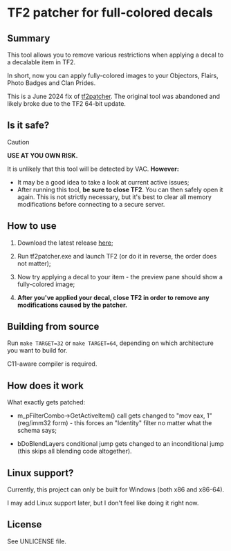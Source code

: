 # TF2 patcher for full-colored decals

## Summary

This tool allows you to remove various restrictions when applying a decal to a decalable item in TF2.

In short, now you can apply fully-colored images to your Objectors, Flairs, Photo Badges and Clan Prides.

This is a June 2024 fix of [tf2patcher](https://github.com/default-username-was-already-taken/tf2patcher). The original
tool was abandoned and likely broke due to the TF2 64-bit update.

## Is it safe?

> [!CAUTION]  
> **USE AT YOU OWN RISK.**
>
> It is unlikely that this tool will be detected by VAC. **However:**
>
> - It may be a good idea to take a look at current active issues;
> - After running this tool, **be sure to close TF2**. You can then safely open it again. This is not strictly
    necessary, but it's best to clear all memory modifications before connecting to a secure server.

## How to use

1. Download the latest release [here](https://github.com/dborodin836/tf2patcher/releases/latest);

2. Run tf2patcher.exe and launch TF2 (or do it in reverse, the order does not matter);

3. Now try applying a decal to your item - the preview pane should show a fully-colored image;

4. **After you've applied your decal, close TF2 in order to remove any modifications caused by the patcher.**

## Building from source

Run `make TARGET=32` or `make TARGET=64`, depending on which architecture you want to build for.

C11-aware compiler is required.

## How does it work

What exactly gets patched:

- m_pFilterCombo->GetActiveItem() call gets changed to "mov eax, 1" (reg/imm32 form) - this forces an "Identity" filter
  no matter what the schema says;

- bDoBlendLayers conditional jump gets changed to an inconditional jump (this skips all blending code altogether).

## Linux support?

Currently, this project can only be built for Windows (both x86 and x86-64).

I may add Linux support later, but I don't feel like doing it right now.

## License

See UNLICENSE file.
